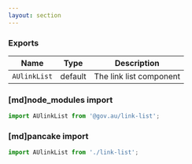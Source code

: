 ```yaml
---
layout: section
---
```


### Exports

| Name       | Type    | Description
|------------|---------|-----------------------------------------------------------------------------
| `AUlinkList` | default | The link list component

### [md]node_modules import

```jsx
import AUlinkList from '@gov.au/link-list';
```

### [md]pancake import

```jsx
import AUlinkList from './link-list';
```

